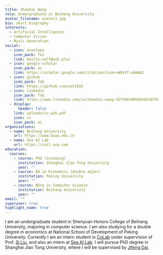 ```yaml
---
title: Zhaokai Wang
role: Undergraduate at Beihang University
avatar_filename: avatar1.jpg
bio: short biography
interests:
  - Artificial Intelligence
  - Computer Vision
  - Music Generation
social:
  - icon: envelope
    icon_pack: fas
    link: mailto:self@wzk.plus
  - icon: google-scholar
    icon_pack: ai
    link: https://scholar.google.com/citations?user=W0zVf-oAAAAJ
  - icon: github
    icon_pack: fab
    link: https://github.com/wzk1015
  - icon: linkedin
    icon_pack: fab
    link: https://www.linkedin.com/in/zhaokai-wang-%E7%8E%8B%E8%82%87%E5%87%AF-5428181aa/
  - display:
      header: false
    link: uploads/cv_wzk.pdf
    icon: cv
    icon_pack: ai
organizations:
  - name: Beihang University
    url: https://www.buaa.edu.cn
  - name: Sea AI Lab
    url: https://sail.sea.com
education:
  courses:
    - course: PhD (incoming)
      institution: Shanghai Jiao Tong University
      year: ""
    - course: BA in Economics (double major)
      institution: Peking University
      year: ""
    - course: BEng in Computer Science
      institution: Beihang University
      year: ""
email: ""
superuser: true
highlight_name: true
---
```

I am an undergraduate student in Shenyuan Honors College of Beihang University, majoring in computer science. I am also studying for a double degree in economics at National School of Development of Peking University. Currently I am an intern student in <a href="http://colalab.org/">CoLab</a> under supervision of Prof. <a href="http://colalab.org/people">Si Liu</a>, and also an intern at <a href="https://sail.sea.com/">Sea AI Lab</a>. I will pursue PhD degree in Shanghai Jiao Tong University, where I will be supervised by <a href="https://jifengdai.org/">Jifeng Dai</a>.
